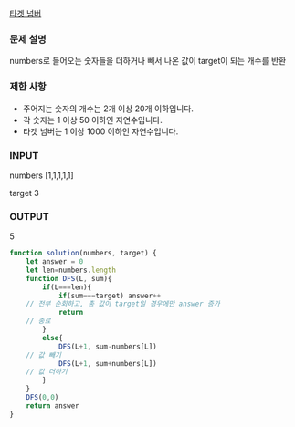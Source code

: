 [타겟 넘버](https://programmers.co.kr/learn/courses/30/lessons/43165?language=javascript)

### 문제 설명
numbers로 들어오는 숫자들을 더하거나 빼서 나온 값이 target이 되는 개수를 반환

### 제한 사항
- 주어지는 숫자의 개수는 2개 이상 20개 이하입니다.
- 각 숫자는 1 이상 50 이하인 자연수입니다.
- 타겟 넘버는 1 이상 1000 이하인 자연수입니다.

### INPUT
numbers
[1,1,1,1,1]

target
3

### OUTPUT
5

```javascript
function solution(numbers, target) {
    let answer = 0
    let len=numbers.length
    function DFS(L, sum){
        if(L===len){
            if(sum===target) answer++
	// 전부 순회하고, 총 값이 target일 경우에만 answer 증가
            return
	// 종료
        }
        else{
            DFS(L+1, sum-numbers[L])
	// 값 빼기
            DFS(L+1, sum+numbers[L])
	// 값 더하기
        }   
    }
    DFS(0,0)
    return answer
}
```